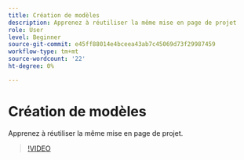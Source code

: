 ```yaml
---
title: Création de modèles
description: Apprenez à réutiliser la même mise en page de projet
role: User
level: Beginner
source-git-commit: e45ff88014e4bceea43ab7c45069d73f29987459
workflow-type: tm+mt
source-wordcount: '22'
ht-degree: 0%

---
```


# Création de modèles

Apprenez à réutiliser la même mise en page de projet.

>[!VIDEO](https://video.tv.adobe.com/v/3420208?quality=12&learn=on&hidetitle=true)
